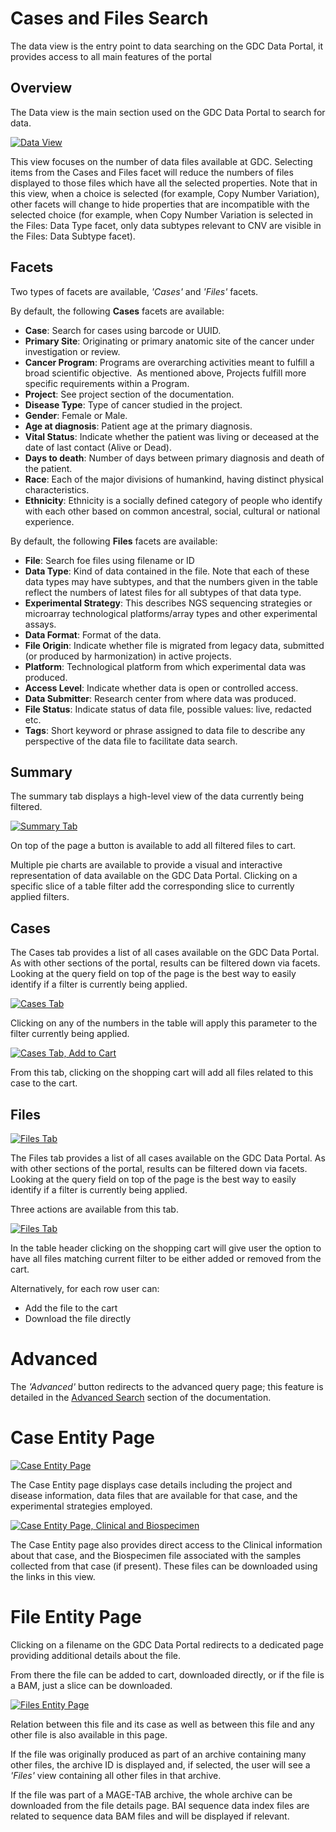 # Cases and Files Search
The data view is the entry point to data searching on the GDC Data Portal, it provides access to all main features of the portal

## Overview

The Data view is the main section used on the GDC Data Portal to search for data.

[![Data View](images/gdc-data-portal-data-view.png)](images/gdc-data-portal-data-view.png "Click to see the full image.")

This view focuses on the number of data files available at GDC. Selecting items from the Cases and Files facet will reduce the numbers of files displayed to those files which have all the selected properties. Note that in this view, when a choice is selected (for example, Copy Number Variation), other facets will change to hide properties that are incompatible with the selected choice (for example, when Copy Number Variation is selected in the Files: Data Type facet, only data subtypes relevant to CNV are visible in the Files: Data Subtype facet).

## Facets
Two types of facets are available, _'Cases'_ and _'Files'_ facets.

By default, the following __Cases__ facets are available:

* __Case__: Search for cases using barcode or UUID.
* __Primary Site__: Originating or primary anatomic site of the cancer under investigation or review.
* __Cancer Program__: Programs are overarching activities meant to fulfill a broad scientific objective.  As mentioned above, Projects fulfill more specific requirements within a Program.
* __Project__: See project section of the documentation.
* __Disease Type__: Type of cancer studied in the project.
* __Gender__: Female or Male.
* __Age at diagnosis__: Patient age at the primary diagnosis.
* __Vital Status__: Indicate whether the patient was living or deceased at the date of last contact (Alive or Dead).
* __Days to death__: Number of days between primary diagnosis and death of the patient.
* __Race__: Each of the major divisions of humankind, having distinct physical characteristics.
* __Ethnicity__: Ethnicity is a socially defined category of people who identify with each other based on common ancestral, social, cultural or national experience.

By default, the following __Files__ facets are available:

* __File__: Search foe files using filename or ID
* __Data Type__: Kind of data contained in the file. Note that each of these data types may have subtypes, and that the numbers given in the table reflect the numbers of latest files for all subtypes of that data type.
* __Experimental Strategy__: This describes NGS sequencing strategies or microarray technological platforms/array types and other experimental assays.
* __Data Format__: Format of the data.
* __File Origin__: Indicate whether file is migrated from legacy data, submitted (or produced by harmonization) in active projects.
* __Platform__: Technological platform from which experimental data was produced.
* __Access Level__: Indicate whether data is open or controlled access.
* __Data Submitter__: Research center from where data was produced.
* __File Status__: Indicate status of data file, possible values: live, redacted etc.
* __Tags__: Short keyword or phrase assigned to data file to describe any perspective of the data file to facilitate data search.


## Summary

The summary tab displays a high-level view of the data currently being filtered.

[![Summary Tab](images/data-view-summary-tab.png)](images/data-view-summary-tab.png "Click to see the full image.")

On top of the page a button is available to add all filtered files to cart.

Multiple pie charts are available to provide a visual and interactive representation of data available on the GDC Data Portal.
Clicking on a specific slice of a table filter add the corresponding slice to currently applied filters.

## Cases

The Cases tab provides a list of all cases available on the GDC Data Portal. As with other sections of the portal, results can be filtered down via facets. Looking at the query field on top of the page is the best way to easily identify if a filter is currently being applied.

[![Cases Tab](images/gdc-data-portal-data-cases.png)](images/gdc-data-portal-data-cases.png "Click to see the full image.")

Clicking on any of the numbers in the table will apply this parameter to the filter currently being applied.

[![Cases Tab, Add to Cart](images/gdc-data-portal-data-case-add-cart.png)](images/gdc-data-portal-data-case-add-cart.png "Click to see the full image.")

From this tab, clicking on the shopping cart will add all files related to this case to the cart.

## Files

[![Files Tab](images/gdc-data-portal-data-files.png)](images/gdc-data-portal-data-files.png "Click to see the full image.")

The Files tab provides a list of all cases available on the GDC Data Portal. As with other sections of the portal, results can be filtered down via facets. Looking at the query field on top of the page is the best way to easily identify if a filter is currently being applied.

Three actions are available from this tab.

[![Files Tab](images/gdc-data-portal-data-files-add-cart.png)](images/gdc-data-portal-data-files-add-cart.png "Click to see the full image.")

In the table header clicking on the shopping cart will give user the option to have all files matching current filter to be either added or removed from the cart.

Alternatively, for each row user can:

* Add the file to the cart
* Download the file directly

# Advanced

The _'Advanced'_ button redirects to the advanced query page; this feature is detailed in the [Advanced Search](Advanced_Search.md) section of the documentation.

# Case Entity Page

[![Case Entity Page](images/gdc-data-portal-case-entity-page-header.png)](images/gdc-data-portal-case-entity-page-header.png "Click to see the full image.")

The Case Entity page displays case details including the project and disease information, data files that are available for that case, and the experimental strategies employed.

[![Case Entity Page, Clinical and Biospecimen](images/gdc-data-portal-case-entity-page-footer.png)](images/gdc-data-portal-case-entity-page-footer.png "Click to see the full image.")

The Case Entity page also provides direct access to the Clinical information about that case, and the Biospecimen file associated with the samples collected from that case (if present).  These files can be downloaded using the links in this view.

# File Entity Page

Clicking on a filename on the GDC Data Portal redirects to a dedicated page providing additional details about the file.

From there the file can be added to cart, downloaded directly, or if the file is a BAM, just a slice can be downloaded.

[![Files Entity Page](images/gdc-data-portal-files-entity-page.png)](images/gdc-data-portal-files-entity-page.png "Click to see the full image.")

Relation between this file and its case as well as between this file and any other file is also available in this page.

If the file was originally produced as part of an archive containing many other files, the archive ID is displayed and, if selected, the user will see a _'Files'_ view containing all other files in that archive.

If the file was part of a MAGE-TAB archive, the whole archive can be downloaded from the file details page.  BAI sequence data index files are related to sequence data BAM files and will be displayed if relevant.
